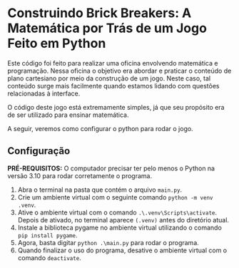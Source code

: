 # Construindo Brick Breakers: A Matemática por Trás de um Jogo Feito em Python

Este código foi feito para realizar uma oficina envolvendo matemática e programação. Nessa oficina o objetivo era abordar e praticar o conteúdo de plano cartesiano por meio da construção de um jogo. Neste caso, tal conteúdo surge mais facilmente quando estamos lidando com questões relacionadas à interface.

O código deste jogo está extremamente simples, já que seu propósito era de ser utilizado para ensinar matemática. 

A seguir, veremos como configurar o python para rodar o jogo.

## Configuração
**PRÉ-REQUISITOS:** O computador precisar ter pelo menos o Python na versão 3.10 para rodar corretamente o programa.

1. Abra o terminal na pasta que contém o arquivo `main.py`.
2. Crie um ambiente virtual com o seguinte comando `python -m venv .venv`.
3. Ative o ambiente virtual com o comando `.\.venv\Scripts\activate`. Depois de ativado, no terminal aparece `(.venv)` antes do diretório atual.
4. Instale a biblioteca pygame no ambiente virtual utilizando o comando `pip install pygame`.
5. Agora, basta digitar `python .\main.py` para rodar o programa.
6. Quando finalizar o uso do programa, desative o ambiente virtual com o comando `deactivate`.
